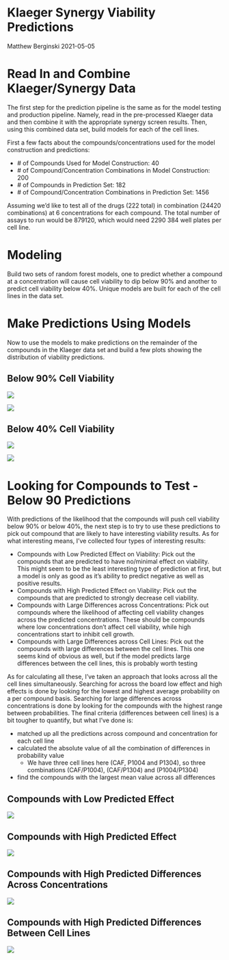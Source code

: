 Klaeger Synergy Viability Predictions
================
Matthew Berginski
2021-05-05

# Read In and Combine Klaeger/Synergy Data

The first step for the prediction pipeline is the same as for the model
testing and production pipeline. Namely, read in the pre-processed
Klaeger data and then combine it with the appropriate synergy screen
results. Then, using this combined data set, build models for each of
the cell lines.

First a few facts about the compounds/concentrations used for the model
construction and predictions:

  - \# of Compounds Used for Model Construction: 40
  - \# of Compound/Concentration Combinations in Model Construction: 200
  - \# of Compounds in Prediction Set: 182
  - \# of Compound/Concentration Combinations in Prediction Set: 1456

Assuming we’d like to test all of the drugs (222 total) in combination
(24420 combinations) at 6 concentrations for each compound. The total
number of assays to run would be 879120, which would need 2290 384 well
plates per cell line.

# Modeling

Build two sets of random forest models, one to predict whether a
compound at a concentration will cause cell viability to dip below 90%
and another to predict cell viability below 40%. Unique models are built
for each of the cell lines in the data set.

# Make Predictions Using Models

Now to use the models to make predictions on the remainder of the
compounds in the Klaeger data set and build a few plots showing the
distribution of viability predictions.

## Below 90% Cell Viability

![](build_klaeger_synergy_binary_predictions_files/figure-gfm/unnamed-chunk-6-1.png)<!-- -->

![](build_klaeger_synergy_binary_predictions_files/figure-gfm/unnamed-chunk-7-1.png)<!-- -->

## Below 40% Cell Viability

![](build_klaeger_synergy_binary_predictions_files/figure-gfm/unnamed-chunk-9-1.png)<!-- -->

![](build_klaeger_synergy_binary_predictions_files/figure-gfm/unnamed-chunk-10-1.png)<!-- -->

# Looking for Compounds to Test - Below 90 Predictions

With predictions of the likelihood that the compounds will push cell
viability below 90% or below 40%, the next step is to try to use these
predictions to pick out compound that are likely to have interesting
viability results. As for what interesting means, I’ve collected four
types of interesting results:

  - Compounds with Low Predicted Effect on Viability: Pick out the
    compounds that are predicted to have no/minimal effect on viability.
    This might seem to be the least interesting type of prediction at
    first, but a model is only as good as it’s ability to predict
    negative as well as positive results.
  - Compounds with High Predicted Effect on Viability: Pick out the
    compounds that are predicted to strongly decrease cell viability.
  - Compounds with Large Differences across Concentrations: Pick out
    compounds where the likelihood of affecting cell viability changes
    across the predicted concentrations. These should be compounds where
    low concentrations don’t affect cell viability, while high
    concentrations start to inhibit cell growth.
  - Compounds with Large Differences across Cell Lines: Pick out the
    compounds with large differences between the cell lines. This one
    seems kind of obvious as well, but if the model predicts large
    differences between the cell lines, this is probably worth testing

As for calculating all these, I’ve taken an approach that looks across
all the cell lines simultaneously. Searching for across the board low
effect and high effects is done by looking for the lowest and highest
average probability on a per compound basis. Searching for large
differences across concentrations is done by looking for the compounds
with the highest range between probabilities. The final criteria
(differences between cell lines) is a bit tougher to quantify, but what
I’ve done is:

  - matched up all the predictions across compound and concentration for
    each cell line
  - calculated the absolute value of all the combination of differences
    in probability value
      - We have three cell lines here (CAF, P1004 and P1304), so three
        combinations (CAF/P1004), (CAF/P1304) and (P1004/P1304)
  - find the compounds with the largest mean value across all
    differences

## Compounds with Low Predicted Effect

![](build_klaeger_synergy_binary_predictions_files/figure-gfm/unnamed-chunk-13-1.png)<!-- -->

## Compounds with High Predicted Effect

![](build_klaeger_synergy_binary_predictions_files/figure-gfm/unnamed-chunk-14-1.png)<!-- -->

## Compounds with High Predicted Differences Across Concentrations

![](build_klaeger_synergy_binary_predictions_files/figure-gfm/unnamed-chunk-15-1.png)<!-- -->

## Compounds with High Predicted Differences Between Cell Lines

![](build_klaeger_synergy_binary_predictions_files/figure-gfm/unnamed-chunk-16-1.png)<!-- -->

